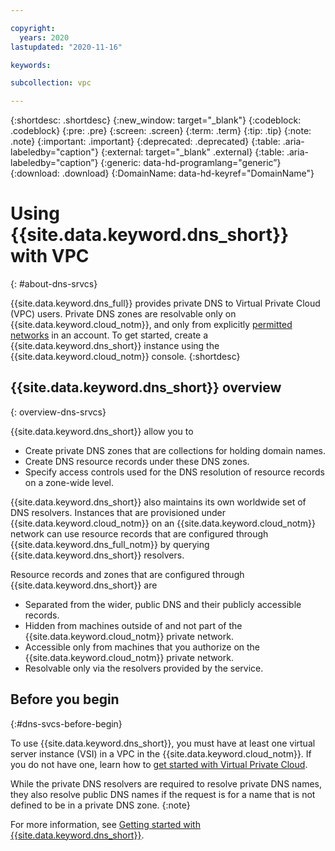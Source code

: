```yaml
--- 

copyright:
  years: 2020 
lastupdated: "2020-11-16"

keywords:  

subcollection: vpc

--- 
```


{:shortdesc: .shortdesc} 
{:new_window: target="_blank"} 
{:codeblock: .codeblock}
{:pre: .pre} 
{:screen: .screen}
{:term: .term}
{:tip: .tip}
{:note: .note}
{:important: .important}
{:deprecated: .deprecated}
{:table: .aria-labeledby="caption"}
{:external: target="_blank" .external}
{:table: .aria-labeledby="caption”}
{:generic: data-hd-programlang="generic”}
{:download: .download}
{:DomainName: data-hd-keyref="DomainName"}

# Using {{site.data.keyword.dns_short}} with VPC
{: #about-dns-srvcs}

{{site.data.keyword.dns_full}} provides private DNS to Virtual Private Cloud (VPC) users. Private DNS zones are resolvable only on {{site.data.keyword.cloud_notm}}, and only from explicitly [permitted networks](/docs/dns-svcs?topic=dns-svcs-dns-concepts#permitted-networks) in an account. To get started, create a {{site.data.keyword.dns_short}} instance using the {{site.data.keyword.cloud_notm}} console.
{:shortdesc}

## {{site.data.keyword.dns_short}} overview
{: overview-dns-srvcs}

{{site.data.keyword.dns_short}} allow you to
  * Create private DNS zones that are collections for holding domain names.
  * Create DNS resource records under these DNS zones.
  * Specify access controls used for the DNS resolution of resource records on a zone-wide level.

{{site.data.keyword.dns_short}} also maintains its own worldwide set of DNS resolvers. Instances that are provisioned under {{site.data.keyword.cloud_notm}} on an {{site.data.keyword.cloud_notm}} network can use resource records that are configured through
{{site.data.keyword.dns_full_notm}} by querying {{site.data.keyword.dns_short}} resolvers.

Resource records and zones that are configured through {{site.data.keyword.dns_short}} are
  * Separated from the wider, public DNS and their publicly accessible records.
  * Hidden from machines outside of and not part of the {{site.data.keyword.cloud_notm}} private network.
  * Accessible only from machines that you authorize on the {{site.data.keyword.cloud_notm}} private network.
  * Resolvable only via the resolvers provided by the service.

## Before you begin
{:#dns-svcs-before-begin}

To use {{site.data.keyword.dns_short}}, you must have at least one virtual server instance (VSI) in a VPC in the {{site.data.keyword.cloud_notm}}. If you do not have one, learn how to [get started with Virtual Private Cloud](/docs/vpc?topic=vpc-getting-started).


While the private DNS resolvers are required to resolve private DNS names, they also resolve public DNS names if the request is for a name that is not defined to be in a private DNS zone.
{:note}

For more information, see [Getting started with {{site.data.keyword.dns_short}}](/docs/dns-svcs?topic=dns-svcs-getting-started).
